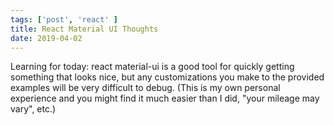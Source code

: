 ```yaml
---
tags: ['post', 'react' ]
title: React Material UI Thoughts
date: 2019-04-02
---
```


Learning for today: react material-ui is a good tool for quickly getting something that looks nice, but any customizations you make to the provided examples will be very difficult to debug. (This is my own personal experience and you might find it much easier than I did, "your mileage may vary", etc.)